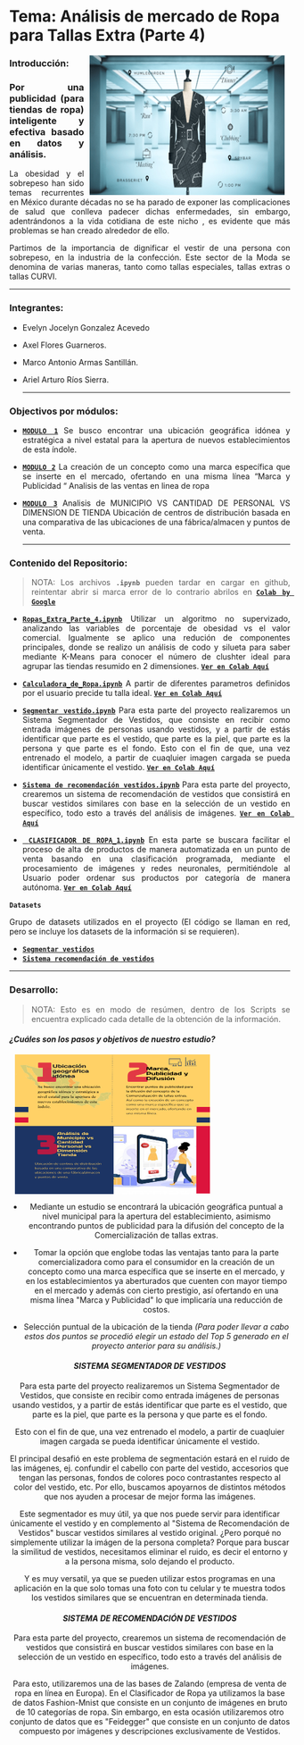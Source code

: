 # Tema: Análisis de mercado de Ropa para Tallas Extra (Parte 4)

<img src="assets/cover-clothes.png" align="right" height="250" width="350" hspace="10">
<div style="text-align: justify;">

  ### Introducción:
 
 ### Por una publicidad (para tiendas de ropa) inteligente y efectiva basado en datos y análisis.

La obesidad y el sobrepeso han sido temas recurrentes en México durante décadas no se ha parado de exponer las complicaciones de salud que conlleva padecer dichas enfermedades, sin embargo, adentrándonos a la vida cotidiana de este nicho , es evidente que más problemas se han creado alrededor de ello.
  
Partimos de la importancia de dignificar el vestir de una persona con sobrepeso, en la industria de la confección. Este sector de la Moda se denomina de varias maneras, tanto como tallas especiales, tallas extras o tallas CURVI.
  
 ---
### Integrantes: 

- Evelyn Jocelyn Gonzalez Acevedo
- Axel Flores Guarneros.
- Marco Antonio Armas Santillán.
- Ariel Arturo Ríos Sierra.  
  
  
  ---
  
### Objectivos por módulos:
  
- [**`MODULO 1`**](https://github.com/Deltarios/analisis-ropa-bedu)
  Se busco encontrar una ubicación geográfica idónea y estratégica a nivel estatal para la apertura de nuevos establecimientos de esta índole.
  
- [**`MODULO 2`**](https://github.com/Deltarios/analisis_ropa_bedu_2)
  La creación de un concepto como una marca específica que se inserte en el mercado, ofertando  en una misma línea  “Marca y  Publicidad “
  Analisis de las ventas en linea de ropa
  
- [**`MODULO 3`**](https://github.com/Deltarios/analisis_ropa_bedu_3)
  Analisis de MUNICIPIO VS CANTIDAD DE PERSONAL VS DIMENSION DE TIENDA
  Ubicación de centros de distribución basada en una comparativa de las ubicaciones de una fábrica/almacen y  puntos de venta.
  
  ---
  
### Contenido del Repositorio:
  
 > NOTA: Los archivos **`.ipynb`** pueden tardar en cargar en github, reintentar abrir si marca error de lo contrario abrilos en [**`Colab by Google`**](https://colab.research.google.com/)

-  [**`Ropas_Extra_Parte_4.ipynb`**](proyecto/Ropas_Extra_Parte_4.ipynb)
   Utilizar un algoritmo no supervizado, analizando las variables de porcentaje de obesidad vs el valor comercial. Igualmente se aplico una redución de componentes principales, donde se realizo un análisis de codo y silueta para saber mediante K-Means para conocer el número de clushter ideal para agrupar las tiendas resumido en 2 dimensiones. [**`Ver en Colab Aquí`**](https://colab.research.google.com/drive/1ijQ4b2bzkBR8L0fxwIjlBBJ9l4N2nz7h?usp=sharing)
   
-  [**`Calculadora_de_Ropa.ipynb`**](proyecto/Calculadora_de_Ropa.ipynb)
   A partir de diferentes parametros definidos por el usuario precide tu talla ideal. [**`Ver en Colab Aquí`**](https://colab.research.google.com/drive/1DBrCrecVHtp5bWTubz1kuxK6utpxZ_yF?usp=sharing)
   
-  [**`Segmentar vestido.ipynb`**](proyecto/Segmentar%20vestido.ipynb)
   Para esta parte del proyecto realizaremos un Sistema Segmentador de Vestidos, que consiste en recibir como entrada imágenes de personas usando vestidos, y a partir de estás identificar que parte es el vestido, que parte es la piel, que parte es la persona y que parte es el fondo.
  Esto con el fin de que, una vez entrenado el modelo, a partir de cuaqluier imagen cargada se pueda identificar únicamente el vestido. [**`Ver en Colab Aquí`**](https://colab.research.google.com/drive/1AaCHDD5Ll1BkBOram96JneoSBhoeUSAV)
  
-  [**`Sistema de recomendación vestidos.ipynb`**](proyecto/Sistema%20de%20recomendación%20vestidos.ipynb)
   Para esta parte del proyecto, crearemos un sistema de recomendación de vestidos que consistirá en buscar vestidos similares con base en la selección de un vestido en específico, todo esto a través del análisis de imágenes. [**`Ver en Colab Aquí`**](https://colab.research.google.com/drive/1yj3rHjYmUjAMnVrVLj1xIpGovh9CgKT5)

-  [**` CLASIFICADOR DE ROPA_1.ipynb`**](proyecto/CLASIFICADOR_DE_ROPA_1.ipynb)
   En esta parte se buscara facilitar el proceso de alta de productos de manera automatizada en un punto de venta basando en una clasificación programada, mediante el procesamiento de imágenes y redes neuronales, permitiéndole al Usuario poder ordenar sus productos por categoría de manera autónoma. [**`Ver en Colab Aquí`**](https://colab.research.google.com/drive/1DqTnvllOYJosrBMAQBuCyC7cB28GCsar?usp=sharing#scrollTo=MhoQ0WE77laV)
  
**`Datasets`**
   
  Grupo de datasets utilizados en el proyecto (El código se llaman en red, pero se incluye los datasets de la información si se requieren).
  
-  [**`Segmentar vestidos`**](https://drive.google.com/drive/folders/1SnV_KbuCy49WOtdgTAbIAg-hiwY2HL6Q)
-  [**`Sistema recomendación de vestidos`**](https://drive.google.com/drive/folders/1gZV2V5KCdSSxVvSXHvkmTK68ANvJtIpq)
   
---
  
### Desarrollo: 

> NOTA: Esto es en modo de resúmen, dentro de los Scripts se encuentra explicado cada detalle de la obtención de la información.
  
#### _¿Cuáles son los pasos y objetivos de nuestro  estudio?_
  
  <img src="assets/image.png" align="center" height="250" width="350" hspace="10">
  <div style="text-align: center;">

- Mediante un estudio se encontrará la ubicación  geográfica puntual a nivel municipal para la apertura del establecimiento, asimismo encontrando puntos de publicidad para la  difusión del concepto de la Comercialización  de tallas extras.

- Tomar la opción que englobe todas las ventajas tanto para la parte comercializadora como para el consumidor en la creación de un concepto como una marca específica que se inserte en el mercado, y en los establecimientos ya aberturados que cuenten con mayor tiempo en el mercado y además con cierto prestigio, así ofertando en una misma línea "Marca y  Publicidad" lo que implicaría una reducción de costos.

- Selección puntual de la ubicación de la tienda
_(Para poder llevar a cabo estos dos puntos se procedió elegir un estado del Top 5 generado en el proyecto anterior para su análisis.)_
  
#### _SISTEMA SEGMENTADOR DE VESTIDOS_
Para esta parte del proyecto realizaremos un Sistema Segmentador de Vestidos, que consiste en recibir como entrada imágenes de personas usando vestidos, y a partir de estás identificar que parte es el vestido, que parte es la piel, que parte es la persona y que parte es el fondo.

Esto con el fin de que, una vez entrenado el modelo, a partir de cuaqluier imagen cargada se pueda identificar únicamente el vestido.

El principal desafió en este problema de segmentación estará en el ruido de las imágenes, ej. confundir el cabello con parte del vestido, accesorios que tengan las personas, fondos de colores poco contrastantes respecto al color del vestido, etc. Por ello, buscamos apoyarnos de distintos métodos que nos ayuden a procesar de mejor forma las imágenes.

Este segmentador es muy útil, ya que nos puede servir para identificar únicamente el vestido y en complemento al "Sistema de Recomendación de Vestidos" buscar vestidos similares al vestido original. ¿Pero porqué no simplemente utilizar la imágen de la persona completa? Porque para buscar la similitud de vestidos, necesitamos eliminar el ruido, es decir el entorno y a la persona misma, solo dejando el producto.

Y es muy versatil, ya que se pueden utilizar estos programas en una aplicación en la que solo tomas una foto con tu celular y te muestra todos los vestidos similares que se encuentran en determinada tienda.
  
#### _SISTEMA DE RECOMENDACIÓN DE VESTIDOS_

Para esta parte del proyecto, crearemos un sistema de recomendación de vestidos que consistirá en buscar vestidos similares con base en la selección de un vestido en específico, todo esto a través del análisis de imágenes.

Para esto, utilizaremos una de las bases de Zalando (empresa de venta de ropa en línea en Europa). En el Clasificador de Ropa ya utilizamos la base de datos Fashion-Mnist que consiste en un conjunto de imágenes en bruto de 10 categorías de ropa. Sin embargo, en esta ocasión utilizaremos otro conjunto de datos que es "Feidegger" que consiste en un conjunto de datos compuesto por imágenes y descripciones exclusivamente de Vestidos.

